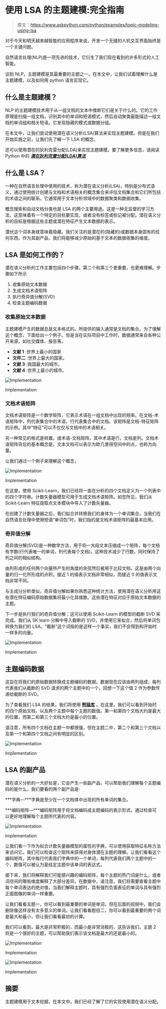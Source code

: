 # 使用 LSA 的主题建模:完全指南

> 原文：<https://www.askpython.com/python/examples/topic-modeling-using-lsa>

对于今天和明天越来越智能的应用程序来说，开发一个无缝的人机交互界面始终是一个关键问题。

自然语言处理(NLP)是一项先进的技术，它衍生了我们现在看到的许多形式的人工智能。

谈到 NLP，主题建模是其最重要的主题之一。在本文中，让我们试着理解什么是主题建模，以及如何用 python 语言实现它。

## 什么是主题建模？

NLP 的主题建模技术用于从一组文档的文本中推断它们是关于什么的。它的工作原理是扫描一组文档，识别其中的单词和短语模式，然后自动聚类最能描述一组文档的单词组和相关短语。它发现隐藏的模式或数据分组。

在本文中，让我们尝试使用潜在语义分析(LSA)算法来实现主题建模。但是在我们开始实施之前，让我们先了解一下 LSA 的概念。

还可以使用潜在的狄利克雷分配(LDA)来实现主题建模。要了解更多信息，请阅读 Python 中的 ***[潜在狄利克雷分配(LDA)算法](https://www.askpython.com/python/examples/latent-dirichlet-allocation-lda)***

## 什么是 LSA？

一种在自然语言处理中使用的技术，称为潜在语义分析(LSA)，特别是分布式语义，通过使用统计创建与文档和术语相关的概念集合来评估文档集合和它们所包括的术语之间的联系。它通常用于文本分析领域中的数据聚类和数据收集。

概念搜索和自动文档分类也是 LSA 的两个主要用途。这是一种无监督的学习方法，这意味着有一个特定的目标要实现，或者没有标签或标记被分配。潜在语义分析的目标是根据这些主题或潜在特征产生文本数据的表示。

潜伏这个词本身就意味着隐藏。我们关注的是潜在的(隐藏的)或数据本身固有的任何东西。作为其副产品，我们将能够减少原始的基于文本的数据收集的维度。

## LSA 是如何工作的？

潜在语义分析的工作主要包括四个步骤。第二个和第三个更重要，也更难理解。步骤如下所示

1.  收集原始文本数据
2.  生成文档术语矩阵
3.  执行奇异值分解(SVD)
4.  检查主题编码数据

### 收集原始文本数据

主题建模产生的数据总是文本格式的。所提供的输入通常是文档的集合。为了理解这个概念，下面给出一个例子。但是当在实际项目中工作时，数据通常来自各种公开来源，如社交媒体、报告等。

*   **文献 1** :世界上最小的国家
*   **文件二** :世界上最大的国家。
*   **文献 3** :我国最大的城市。
*   **文献 4** :世界上最小的城市。

![Implementation](img/3056552947a040f019b47245c719d5d8.png)

Implementation

### 文档术语矩阵

文档术语矩阵是一个数学矩阵，它表示术语在一组文档中出现的频率。在文档-术语矩阵中，列代表集合中的术语，行代表集合中的文档。该矩阵是文档-特征矩阵的示例，其中“特征”可以不仅仅与文档中的术语相关。

另一种常见的格式是转置，或术语-文档矩阵，其中术语是行，文档是列。文档术语矩阵背后的基本概念是，文本文档可以表示为欧几里得空间中的点，也称为向量。

让我们通过一个例子来理解这个概念，

![Implementation](img/1ccac06880dfc0bf6a9860f00532a1a8.png)

Implementation

在这里，使用 Scikit-Learn，我们已经将一直在分析的四个文档定义为一个列表中的四个字符串。计数矢量器模型可用于生成文档术语矩阵。如您所见，我们从 Scikit-Learn 特征提取点文本模块中导入了计数矢量器。

在创建了计数矢量器之后，我们拟合并转换我们的身体为一个单词集合。当我们在自然语言处理中使用短语“单词包”时，我们指的是文档术语矩阵的最基本应用。

### 奇异值分解

奇异值分解(SVD)是一种数学方法，用于将一大段文本压缩成一个矩阵，每个文档有字数(行代表唯一的单词，列代表每个文档)。这种技术减少了行数，同时保持了列之间的相似结构。

由列形成的任何两个向量所产生的角度的余弦然后被用于比较文档，这是由两个向量的归一化所形成的点积。接近 1 的值表示文档非常相似，而接近 0 的值表示文档非常不同。

与主成分分析类似，奇异值分解如果你熟悉这种统计方法，使用潜在语义分析用这些潜在特征编码原始数据集将最小化其维数。这些潜在特征对应于原始文本数据的主题。

下一步是执行我们的奇异值分解；这可以使用 Scikit-Learn 的模型的截断 SVD 来完成。我们从 SK learn 分解中导入截断的 SVD，并使用它来拟合，然后将单词包转换为我们的 LSA。“截断”这个词指的是这样一个事实，我们不会得到和开始时一样多的向量。

![Implementation](img/f975e4d1882b241f588156c4cb182041.png)

Implementation

## 主题编码数据

这旨在将我们的原始数据转换成主题编码的数据。数据现在应该由两列组成，每列代表我们从截断的 SVD 请求的两个主题中的一个，回想一下这个值 2 作为参数传递给截断的 SVD。

为了查看我们 LSA 的结果，我们将使用 [**熊猫库**](https://www.askpython.com/python-modules/pandas/python-pandas-module-tutorial) 。在这里，我们可以看到开始时的四个原始文档，以及两个主题中每个主题的数值。第一和第四个文档大约是最大的位置，而第二和第三个文档大约是最小的位置。

请注意，所有四个文档在主题一中都很强，但在主题二中，第二个和第三个文档以及第一个和第四个文档之间有明显的区别。

![Implementation](img/b14eb7e9b46648ad16763d7378ded2be.png)

Implementation

## LSA 的副产品

潜在语义分析的一大好处是，它会产生一些副产品，可以帮助我们理解每个主题编码的是什么，我们要看的两个副产品是:

***字典—***字典是至少在一个文档体中出现的所有单词的集合。

***编码矩阵—***编码矩阵用于将文档编码成主题编码的表示形式，通过检查可以更好地理解每个主题所代表的内容。

![Implementation](img/b6c5a9d2055a91f7cf8bcb1b38d33f05.png)

Implementation

让我们看一下作为拟合计数矢量器模型的属性的字典，可以使用获取特征名称方法来访问它。我们可以检查这个矩阵来获得对身体潜在主题的理解。让我们看看这个编码矩阵，其中每行代表我们字典中的一个单词，每列代表我们两个主题中的一个，数值可以被认为是给定主题中该单词的表达式。

接下来，我们将解释我们可能感兴趣的编码矩阵，每个主题的热门词是什么，或者词空间的哪些维度解释了大部分差异。在数据中，请注意，我们将需要查看主题中每个单词表达的绝对值，当我们解释主题时，具有强烈负面表征的单词与具有强烈正面图像的单词一样重要。

让我们看看主题一，你可以看到最重要的单词是单词，但在后面的视频中，我们会删除像这样没有太多意义的单词。让我们看看题目二，你可以看到最重要的两个词是最大和最小，但让我们看看最初的计算。

我们可以看到，最大是非常积极的，而最小是非常消极的，这告诉我们，主题 2 将是一个很好的主题，可以帮助我们表示该文档是最大的还是最小的。

![Implementation](img/475e61c751688e87147f185fb0b2d99f.png)

Implementation

![Implementation](img/066b6ae2c3c90cf37d0e27346a12a24f.png)

Implementation

## 摘要

主题建模用于文本挖掘，在本文中，我们已经了解了它的实现使用潜在语义分配。